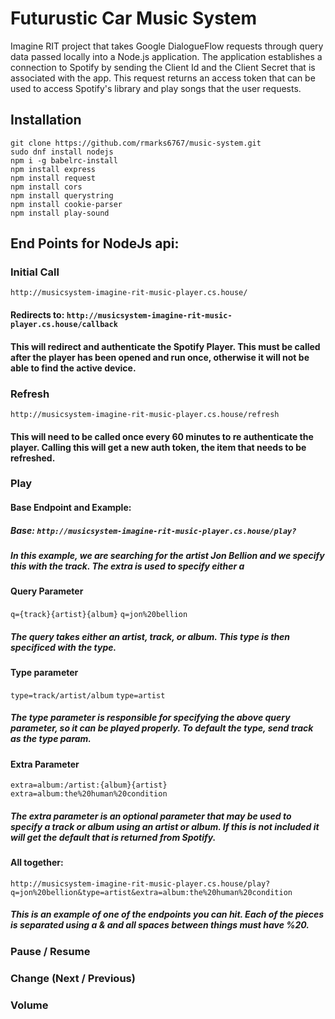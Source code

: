 # Futurustic Car Music System
Imagine RIT project that takes Google DialogueFlow requests through query data passed locally into a Node.js application.  The application establishes a connection to Spotify by sending the Client Id and the Client Secret that is associated with the app.  This request returns an access token that can be used to access Spotify's library and play songs that the user requests.

## Installation
```
git clone https://github.com/rmarks6767/music-system.git
sudo dnf install nodejs
npm i -g babelrc-install
npm install express
npm install request
npm install cors
npm install querystring
npm install cookie-parser
npm install play-sound
```
## End Points for NodeJs api:

### Initial Call

```http://musicsystem-imagine-rit-music-player.cs.house/```
#### Redirects to: ```http://musicsystem-imagine-rit-music-player.cs.house/callback```
#### This will redirect and authenticate the Spotify Player.  This must be called after the player has been opened and run once, otherwise it will not be able to find the active device.

### Refresh
```
http://musicsystem-imagine-rit-music-player.cs.house/refresh
```
#### This will need to be called once every 60 minutes to re authenticate the player.  Calling this will get a new auth token, the item that needs to be refreshed.

### Play
#### Base Endpoint and Example:
##### Base: ```http://musicsystem-imagine-rit-music-player.cs.house/play?```
##### In this example, we are searching for the artist Jon Bellion and we specify this with the track.  The extra is used to specify either a 
#### Query Parameter
```q={track}{artist}{album}```
```q=jon%20bellion```
##### The query takes either an artist, track, or album.  This type is then specificed with the type.
#### Type parameter
```type=track/artist/album```
```type=artist```
##### The type parameter is responsible for specifying the above query parameter, so it can be played properly.  To default the type, send track as the type param.
#### Extra Parameter 
```extra=album:/artist:{album}{artist}```
```extra=album:the%20human%20condition```
##### The extra parameter is an optional parameter that may be used to specify a track or album using an artist or album.  If this is not included it will get the default that is returned from Spotify.
#### All together:
```http://musicsystem-imagine-rit-music-player.cs.house/play?q=jon%20bellion&type=artist&extra=album:the%20human%20condition```
##### This is an example of one of the endpoints you can hit.  Each of the pieces is separated using a & and all spaces between things must have %20.
### Pause / Resume

### Change (Next / Previous)

### Volume
